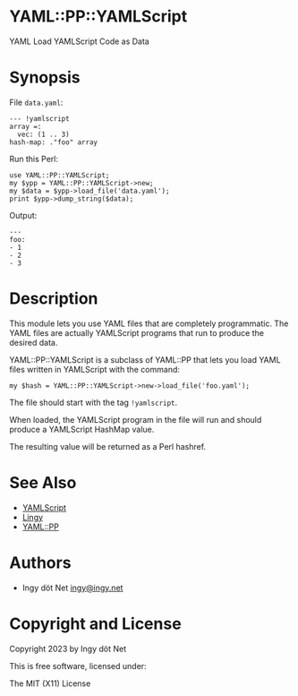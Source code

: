 YAML::PP::YAMLScript
====================

YAML Load YAMLScript Code as Data

# Synopsis

File `data.yaml`:
```
--- !yamlscript
array =:
  vec: (1 .. 3)
hash-map: ."foo" array
```

Run this Perl:
```
use YAML::PP::YAMLScript;
my $ypp = YAML::PP::YAMLScript->new;
my $data = $ypp->load_file('data.yaml');
print $ypp->dump_string($data);
```

Output:
```
---
foo:
- 1
- 2
- 3
```

# Description

This module lets you use YAML files that are completely programmatic.
The YAML files are actually YAMLScript programs that run to produce the desired
data.

YAML::PP::YAMLScript is a subclass of YAML::PP that lets you load YAML files
written in YAMLScript with the command:

    my $hash = YAML::PP::YAMLScript->new->load_file('foo.yaml');

The file should start with the tag `!yamlscript`.

When loaded, the YAMLScript program in the file will run and should produce a
YAMLScript HashMap value.

The resulting value will be returned as a Perl hashref.


# See Also

* [YAMLScript](https://metacpan.org/pod/YAMLScript)
* [Lingy](https://metacpan.org/pod/Lingy)
* [YAML::PP](https://metacpan.org/pod/YAML::PP)


# Authors

* Ingy döt Net <ingy@ingy.net>


# Copyright and License

Copyright 2023 by Ingy döt Net

This is free software, licensed under:

The MIT (X11) License
